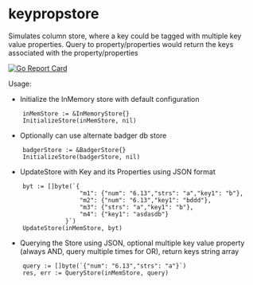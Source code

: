 # keypropstore

Simulates column store, where a key could be tagged with multiple key value properties. Query to property/properties would return the keys associated with the property/properties

[![Go Report Card](https://goreportcard.com/badge/github.com/awesomenix/keypropstore)](https://goreportcard.com/report/github.com/awesomenix/keypropstore)

Usage:

- Initialize the InMemory store with default configuration

```golang
    inMemStore := &InMemoryStore{}
    InitializeStore(inMemStore, nil)
```

- Optionally can use alternate badger db store

```golang
    badgerStore := &BadgerStore{}
    InitializeStore(badgerStore, nil)
```

- UpdateStore with Key and its Properties using JSON format

```golang
	byt := []byte(`{
                    "m1": {"num": "6.13","strs": "a","key1": "b"}, 
                    "m2": {"num": "6.13","key1": "bddd"}, 
                    "m3": {"strs": "a","key1": "b"}, 
                    "m4": {"key1": "asdasdb"}
                }`)
    UpdateStore(inMemStore, byt)
```

- Querying the Store using JSON, optional multiple key value property (always AND, query multiple times for OR), return keys string array

```golang
    query := []byte(`{"num": "6.13","strs": "a"}`)
    res, err := QueryStore(inMemStore, query)
```
